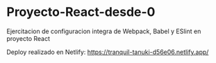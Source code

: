# Proyecto-React-desde-0


Ejercitacion  de configuracion integra de Webpack, Babel y ESlint en proyecto React

Deploy realizado en Netlify: https://tranquil-tanuki-d56e06.netlify.app/



